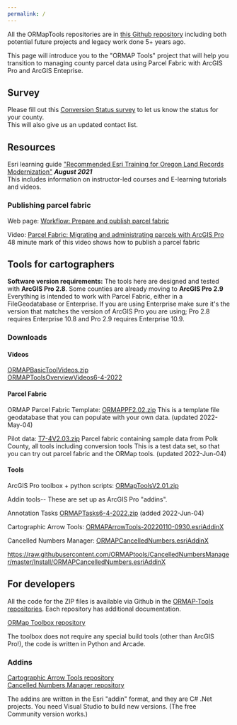 ```yaml
---
permalink: /
---
```

All the ORMapTools repositories are in
[this Github repository](https://github.com/ORMAPTools)
including both potential future projects and legacy work done 5+ years ago.

This page will introduce you to the "ORMAP Tools" project that will help you 
transition to managing county parcel data using Parcel Fabric with ArcGIS Pro and ArcGIS Enteprise.

## Survey

Please fill out this [Conversion Status survey](https://docs.google.com/forms/d/e/1FAIpQLScLnnL2K0-6XgkTuEsw7QQ-Sx-LXNLE1jY4Y5ATNiESmDRE_A/viewform?vc=0&c=0&w=1&flr=0&pli=1&fbzx=5578410564896297533")
to let us know the status for your county.  
This will also give us an updated contact list.

## Resources

Esri learning guide ["Recommended Esri Training for Oregon Land Records Modernization"](docs/ArcGIS%20Training%20Plan%20For%20ORMAP%20for%20JS_edit.pdf) ***August 2021***  
This includes information on instructor-led courses and E-learning tutorials and videos.

### Publishing parcel fabric

Web page: [Workflow: Prepare and publish parcel fabric
](https://pro.arcgis.com/en/pro-app/latest/help/data/parcel-editing/workflow-publishpf.htm)

Video: [Parcel Fabric: Migrating and administrating parcels with ArcGIS Pro](https://www.esri.com/videos/watch?videoid=zvTSIHKHC54&title=parcel-fabric-migrating-and-administrating-parcels-with-arcgis-pro)  
48 minute mark of this video shows how to publish a parcel fabric  

## Tools for cartographers

**Software version requirements:** 
The tools here are designed and tested with **ArcGIS Pro 2.8**.
Some counties are already moving to **ArcGIS Pro 2.9**
Everything is intended to work with Parcel Fabric, either in a FileGeodatabase or Enterprise.
If you are using Enterprise make sure it's the version that matches the version of ArcGIS Pro you are using; Pro 2.8 requires Enterprise 10.8 and Pro 2.9 requires Enterprise 10.9.
    
### Downloads

#### Videos

[ORMAPBasicToolVideos.zip](downloads/ORMAPBasicToolVideos.zip)  
[ORMAPToolsOverviewVideos6-4-2022](downloads/ORMAPToolsOverviewVideos6-4-2022.zip)
#### Parcel Fabric

ORMAP Parcel Fabric Template: [ORMAPPF2.02.zip](downloads/ORMAPPF2.02.zip) This is a template file geodatabase that you can populate with your own data. (updated 2022-May-04)

Pilot data: [T7-4V2.03.zip](downloads/T7-4V2.03.zip) Parcel fabric containing sample data from Polk County, all tools including conversion tools
This is a test data set, so that you can try out parcel fabric and the ORMap tools.
(updated 2022-Jun-04)

#### Tools

ArcGIS Pro toolbox + python scripts:  [ORMapToolsV2.01.zip](downloads/ORMAPToolsV2.01.zip)

Addin tools-- These are set up as ArcGIS Pro "addins".

Annotation Tasks [ORMAPTasks6-4-2022.zip](downloads/ORMAPTasks6-4-2022.zip) (added 2022-Jun-04)

Cartographic Arrow Tools: [ORMAPArrowTools-20220110-0930.esriAddinX](https://github.com/ORMAPtools/ArrowTools/raw/main/ORMAPArrowTools-20220110-0930.esriAddinX)

Cancelled Numbers Manager: [ORMAPCancelledNumbers.esriAddinX](https://github.com/ORMAPtools/CancelledNumbersManager/raw/main/Install/ORMAPCancelledNumbers.esriAddinX)

https://raw.githubusercontent.com/ORMAPtools/CancelledNumbersManager/master/Install/ORMAPCancelledNumbers.esriAddinX

## For developers

All the code for the ZIP files is available via Github in the [ORMAP-Tools repositories](https://github.com/ORMAPtools).
Each repository has additional documentation.

[ORMap Toolbox repository](https://github.com/ORMAPtools/ORMAP-Tools)

The toolbox does not require any special build tools (other than ArcGIS Pro!), the code is written in Python and Arcade.

### Addins

[Cartographic Arrow Tools repository](https://github.com/ORMAPtools/ArrowTools)  
[Cancelled Numbers Manager repository](https://github.com/ORMAPtools/CancelledNumbersManager)

The addins are written in the Esri "addin" format, and they are C# .Net projects.
You need Visual Studio to build new versions. (The free Community version works.)
